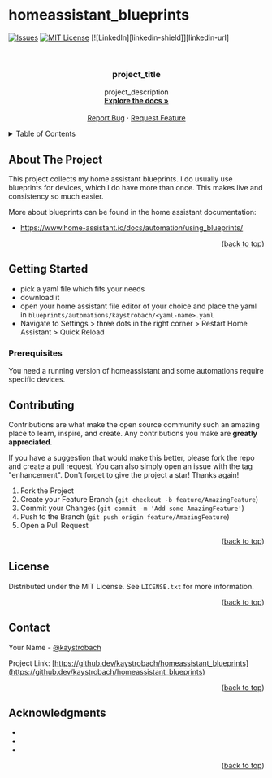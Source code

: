 # homeassistant_blueprints

<!-- Improved compatibility of back to top link: See: https://github.com/othneildrew/Best-README-Template/pull/73 -->
<a name="readme-top"></a>
<!--
*** Thanks for checking out the Best-README-Template. If you have a suggestion
*** that would make this better, please fork the repo and create a pull request
*** or simply open an issue with the tag "enhancement".
*** Don't forget to give the project a star!
*** Thanks again! Now go create something AMAZING! :D
-->



<!-- PROJECT SHIELDS -->
<!--
*** I'm using markdown "reference style" links for readability.
*** Reference links are enclosed in brackets [ ] instead of parentheses ( ).
*** See the bottom of this document for the declaration of the reference variables
*** for contributors-url, forks-url, etc. This is an optional, concise syntax you may use.
*** https://www.markdownguide.org/basic-syntax/#reference-style-links
-->
[![Issues][issues-shield]][issues-url]
[![MIT License][license-shield]][license-url]
[![LinkedIn][linkedin-shield]][linkedin-url]



<!-- PROJECT LOGO -->
<br />
<div align="center">
<h3 align="center">project_title</h3>

  <p align="center">
    project_description
    <br />
    <a href="https://github.dev/kaystrobach/homeassistant_blueprints"><strong>Explore the docs »</strong></a>
    <br />
    <br />
    <a href="https://github.dev/kaystrobach/homeassistant_blueprints/issues">Report Bug</a>
    ·
    <a href="https://github.dev/kaystrobach/homeassistant_blueprints/issues">Request Feature</a>
  </p>
</div>



<!-- TABLE OF CONTENTS -->
<details>
  <summary>Table of Contents</summary>
  <ol>
    <li>
      <a href="#about-the-project">About The Project</a>
    </li>
    <li>
      <a href="#getting-started">Getting Started</a>
      <ul>
        <li><a href="#prerequisites">Prerequisites</a></li>
        <li><a href="#installation">Installation</a></li>
      </ul>
    </li>
    <li><a href="#contributing">Contributing</a></li>
    <li><a href="#license">License</a></li>
    <li><a href="#contact">Contact</a></li>
    <li><a href="#acknowledgments">Acknowledgments</a></li>
  </ol>
</details>



<!-- ABOUT THE PROJECT -->
## About The Project

This project collects my home assistant blueprints.
I do usually use blueprints for devices, which I do have more than once.
This makes live and consistency so much easier.

More about blueprints can be found in the home assistant documentation:

* https://www.home-assistant.io/docs/automation/using_blueprints/

<p align="right">(<a href="#readme-top">back to top</a>)</p>

<!-- GETTING STARTED -->
## Getting Started

* pick a yaml file which fits your needs
* download it
* open your home assistant file editor of your choice and place the yaml in `blueprints/automations/kaystrobach/<yaml-name>.yaml`
* Navigate to Settings > three dots in the right corner > Restart Home Assistant > Quick Reload

### Prerequisites

You need a running version of homeassistant and some automations require specific devices.

<!-- CONTRIBUTING -->
## Contributing

Contributions are what make the open source community such an amazing place to learn, inspire, and create. Any contributions you make are **greatly appreciated**.

If you have a suggestion that would make this better, please fork the repo and create a pull request. You can also simply open an issue with the tag "enhancement".
Don't forget to give the project a star! Thanks again!

1. Fork the Project
2. Create your Feature Branch (`git checkout -b feature/AmazingFeature`)
3. Commit your Changes (`git commit -m 'Add some AmazingFeature'`)
4. Push to the Branch (`git push origin feature/AmazingFeature`)
5. Open a Pull Request

<p align="right">(<a href="#readme-top">back to top</a>)</p>



<!-- LICENSE -->
## License

Distributed under the MIT License. See `LICENSE.txt` for more information.

<p align="right">(<a href="#readme-top">back to top</a>)</p>



<!-- CONTACT -->
## Contact

Your Name - [@kaystrobach](https://twitter.com/kaystrobach)

Project Link: [https://github.dev/kaystrobach/homeassistant_blueprints](https://github.dev/kaystrobach/homeassistant_blueprints)

<p align="right">(<a href="#readme-top">back to top</a>)</p>



<!-- ACKNOWLEDGMENTS -->
## Acknowledgments

* []()
* []()
* []()

<p align="right">(<a href="#readme-top">back to top</a>)</p>



<!-- MARKDOWN LINKS & IMAGES -->
<!-- https://www.markdownguide.org/basic-syntax/#reference-style-links -->
[issues-shield]: https://img.shields.io/github/issues/kaystrobach/homeassistant_blueprints.svg?style=for-the-badge
[issues-url]: https://github.com/github_username/kaystrobach/issues
[license-shield]: https://img.shields.io/github/license/kaystrobach/homeassistant_blueprints.svg?style=for-the-badge
[license-url]: https://github.com/kaystrobach/homeassistant_blueprints/blob/master/LICENSE.txt
[product-screenshot]: images/screenshot.png
